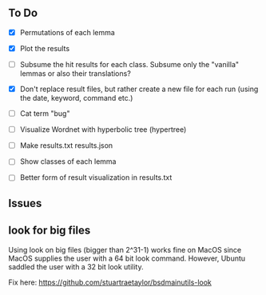 ## To Do

- [X] Permutations of each lemma
- [X] Plot the results
- [ ] Subsume the hit results for each class. Subsume only the "vanilla" lemmas or also their translations?
- [X] Don't replace result files, but rather create a new file for each run (using the date, keyword, command etc.)
- [ ] Cat term "bug"
- [ ] Visualize Wordnet with hyperbolic tree (hypertree)
- [ ] Make results.txt results.json
- [ ] Show classes of each lemma
- [ ] Better form of result visualization in results.txt


## Issues

## look for big files

Using look on big files (bigger than 2^31-1) works fine on MacOS since MacOS supplies the user with a 64 bit look command. However, Ubuntu saddled the user with a 32 bit look utility.

Fix here: https://github.com/stuartraetaylor/bsdmainutils-look
